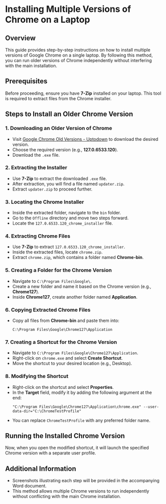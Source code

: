 # Installing Multiple Versions of Chrome on a Laptop

## Overview
This guide provides step-by-step instructions on how to install multiple versions of Google Chrome on a single laptop. By following this method, you can run older versions of Chrome independently without interfering with the main installation.

## Prerequisites
Before proceeding, ensure you have **7-Zip** installed on your laptop. This tool is required to extract files from the Chrome installer.

## Steps to Install an Older Chrome Version

### 1. Downloading an Older Version of Chrome
- Visit [Google Chrome Old Versions - Uptodown](link) to download the desired version.
- Choose the required version (e.g., **127.0.6533.120**).
- Download the `.exe` file.

### 2. Extracting the Installer
- Use **7-Zip** to extract the downloaded `.exe` file.
- After extraction, you will find a file named `updater.zip`.
- Extract `updater.zip` to proceed further.

### 3. Locating the Chrome Installer
- Inside the extracted folder, navigate to the `bin` folder.
- Go to the `Offline` directory and move two steps forward.
- Locate the `127.0.6533.120_chrome_installer` file.

### 4. Extracting Chrome Files
- Use **7-Zip** to extract `127.0.6533.120_chrome_installer`.
- Inside the extracted files, locate `chrome.zip`.
- Extract `chrome.zip`, which contains a folder named **Chrome-bin**.

### 5. Creating a Folder for the Chrome Version
- Navigate to `C:\Program Files\Google\`.
- Create a new folder and name it based on the Chrome version (e.g., **Chrome127**).
- Inside **Chrome127**, create another folder named **Application**.

### 6. Copying Extracted Chrome Files
- Copy all files from **Chrome-bin** and paste them into:
  ```
  C:\Program Files\Google\Chrome127\Application
  ```

### 7. Creating a Shortcut for the Chrome Version
- Navigate to `C:\Program Files\Google\Chrome127\Application`.
- Right-click on `chrome.exe` and select **Create Shortcut**.
- Move the shortcut to your desired location (e.g., Desktop).

### 8. Modifying the Shortcut
- Right-click on the shortcut and select **Properties**.
- In the **Target** field, modify it by adding the following argument at the end:
  ```
  "C:\Program Files\Google\Chrome127\Application\chrome.exe" --user-data-dir="C:\ChromeTestProfile"
  ```
- You can replace `ChromeTestProfile` with any preferred folder name.

## Running the Installed Chrome Version
Now, when you open the modified shortcut, it will launch the specified Chrome version with a separate user profile.

## Additional Information
- Screenshots illustrating each step will be provided in the accompanying Word document.
- This method allows multiple Chrome versions to run independently without conflicting with the main Chrome installation.


